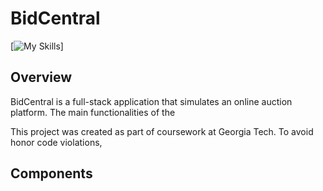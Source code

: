 # BidCentral 

[![My Skills](https://skillicons.dev/icons?i=py,js,html,css,docker)]

## Overview

BidCentral is a full-stack application that simulates an online auction platform. The main functionalities of the 

This project was created as part of coursework at Georgia Tech. To avoid honor code violations, 

## Components
